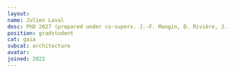 ```yaml
---
layout:
name: Julien Laval
desc: PhD 2027 (prepared under co-superv. J.-F. Mangin, D. Rivière, J. Chavas, P. Gori)
position: gradstudent
cat: gaia
subcat: architecture
avatar:
joined: 2022
---
```

